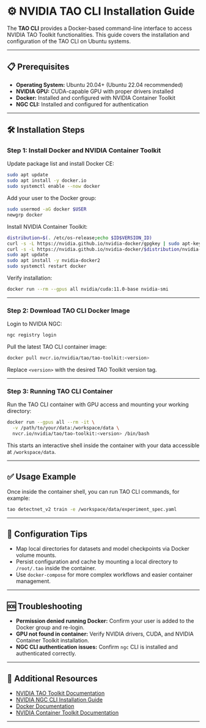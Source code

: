 # ⚙️ NVIDIA TAO CLI Installation Guide

The **TAO CLI** provides a Docker-based command-line interface to access NVIDIA TAO Toolkit functionalities. This guide covers the installation and configuration of the TAO CLI on Ubuntu systems.

---

## 📋 Prerequisites

* **Operating System:** Ubuntu 20.04+ (Ubuntu 22.04 recommended)
* **NVIDIA GPU:** CUDA-capable GPU with proper drivers installed
* **Docker:** Installed and configured with NVIDIA Container Toolkit
* **NGC CLI:** Installed and configured for authentication

---

## 🛠 Installation Steps

### Step 1: Install Docker and NVIDIA Container Toolkit

Update package list and install Docker CE:

```bash
sudo apt update
sudo apt install -y docker.io
sudo systemctl enable --now docker
```

Add your user to the Docker group:

```bash
sudo usermod -aG docker $USER
newgrp docker
```

Install NVIDIA Container Toolkit:

```bash
distribution=$(. /etc/os-release;echo $ID$VERSION_ID)
curl -s -L https://nvidia.github.io/nvidia-docker/gpgkey | sudo apt-key add -
curl -s -L https://nvidia.github.io/nvidia-docker/$distribution/nvidia-docker.list | sudo tee /etc/apt/sources.list.d/nvidia-docker.list
sudo apt update
sudo apt install -y nvidia-docker2
sudo systemctl restart docker
```

Verify installation:

```bash
docker run --rm --gpus all nvidia/cuda:11.0-base nvidia-smi
```

---

### Step 2: Download TAO CLI Docker Image

Login to NVIDIA NGC:

```bash
ngc registry login
```

Pull the latest TAO CLI container image:

```bash
docker pull nvcr.io/nvidia/tao/tao-toolkit:<version>
```

Replace `<version>` with the desired TAO Toolkit version tag.

---

### Step 3: Running TAO CLI Container

Run the TAO CLI container with GPU access and mounting your working directory:

```bash
docker run --gpus all --rm -it \
  -v /path/to/your/data:/workspace/data \
  nvcr.io/nvidia/tao/tao-toolkit:<version> /bin/bash
```

This starts an interactive shell inside the container with your data accessible at `/workspace/data`.

---

## ✅ Usage Example

Once inside the container shell, you can run TAO CLI commands, for example:

```bash
tao detectnet_v2 train -e /workspace/data/experiment_spec.yaml
```

---

## 🔧 Configuration Tips

* Map local directories for datasets and model checkpoints via Docker volume mounts.
* Persist configuration and cache by mounting a local directory to `/root/.tao` inside the container.
* Use `docker-compose` for more complex workflows and easier container management.

---

## 🆘 Troubleshooting

* **Permission denied running Docker:** Confirm your user is added to the Docker group and re-login.
* **GPU not found in container:** Verify NVIDIA drivers, CUDA, and NVIDIA Container Toolkit installation.
* **NGC CLI authentication issues:** Confirm `ngc` CLI is installed and authenticated correctly.

---

## 🔗 Additional Resources

* [NVIDIA TAO Toolkit Documentation](https://docs.nvidia.com/tao)
* [NVIDIA NGC CLI Installation Guide](https://docs.nvidia.com/ngc/ngc-cli-install-guide/index.html)
* [Docker Documentation](https://docs.docker.com/)
* [NVIDIA Container Toolkit Documentation](https://docs.nvidia.com/datacenter/cloud-native/container-toolkit/install-guide.html)

---
